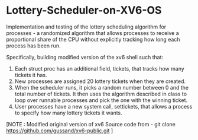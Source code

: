 # Lottery-Scheduler-on-XV6-OS


Implementation and testing of the lottery scheduling algorithm for processes - a randomized algorithm that allows processes to receive a proportional share of the CPU without explicitly tracking how long each process has been run.


Specifically, building modified version of the xv6 shell such that:
1. Each struct proc has an additional field, tickets, that tracks how many tickets it has.
2. New processes are assigned 20 lottery tickets when they are created.
3. When the scheduler runs, it picks a random number between 0 and the total number of tickets. It then uses the algorithm described in class to loop over runnable processes and pick the one with the winning ticket.
4. User processes have a new system call, settickets, that allows a process to specify how many lottery tickets it wants. 

[NOTE : Modified original version of xv6 Source code from - git clone https://github.com/gussand/xv6-public.git ]
